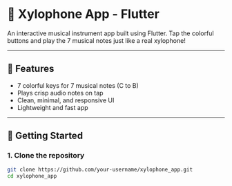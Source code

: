 # 🎵 Xylophone App - Flutter

An interactive musical instrument app built using Flutter. Tap the colorful buttons and play the 7 musical notes just like a real xylophone!

---

## 📱 Features

- 7 colorful keys for 7 musical notes (C to B)
- Plays crisp audio notes on tap
- Clean, minimal, and responsive UI
- Lightweight and fast app

---

## 🚀 Getting Started

### 1. Clone the repository

```bash
git clone https://github.com/your-username/xylophone_app.git
cd xylophone_app
